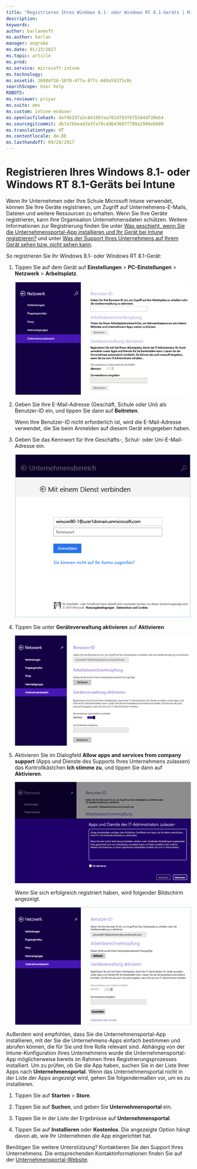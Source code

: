 ```yaml
---
title: "Registrieren Ihres Windows 8.1- oder Windows RT 8.1-Geräts | Microsoft-Dokumentation"
description: 
keywords: 
author: barlanmsft
ms.author: barlan
manager: angrobe
ms.date: 01/23/2017
ms.topic: article
ms.prod: 
ms.service: microsoft-intune
ms.technology: 
ms.assetid: 28984f26-1070-4f7a-877c-669a59375c0c
searchScope: User help
ROBOTS: 
ms.reviewer: priyar
ms.suite: ems
ms.custom: intune-enduser
ms.openlocfilehash: 4ef4b297a3c841897aa702d793f675584df39eb4
ms.sourcegitcommit: db7a7bbead3a3fa78c4d643607f709a2909eb608
ms.translationtype: HT
ms.contentlocale: de-DE
ms.lasthandoff: 09/28/2017
---
```

# <a name="how-to-enroll-your-windows-81-or-windows-rt-81-device-in-intune"></a>Registrieren Ihres Windows 8.1- oder Windows RT 8.1-Geräts bei Intune

Wenn Ihr Unternehmen oder Ihre Schule Microsoft Intune verwendet, können Sie Ihre Geräte registrieren, um Zugriff auf Unternehmens-E-Mails, Dateien und weitere Ressourcen zu erhalten. Wenn Sie Ihre Geräte registrieren, kann Ihre Organisation Unternehmensdaten schützen. Weitere Informationen zur Registrierung finden Sie unter [Was geschieht, wenn Sie die Unternehmensportal-App installieren und Ihr Gerät bei Intune registrieren?](what-happens-if-you-install-the-company-portal-app-and-enroll-your-device-in-intune-windows.md) und unter [Was der Support Ihres Unternehmens auf Ihrem Gerät sehen bzw. nicht sehen kann](what-info-can-your-company-see-when-you-enroll-your-device-in-intune.md).


So registrieren Sie Ihr Windows 8.1- oder Windows RT 8.1-Gerät:

1.  Tippen Sie auf dem Gerät auf **Einstellungen** &gt; **PC-Einstellungen** &gt; **Netzwerk** &gt; **Arbeitsplatz**.

    ![Navigieren Sie zum Arbeitsplatz](./media/W81-1-workplacejoin.png)

2.  Geben Sie Ihre E-Mail-Adresse (Geschäft, Schule oder Uni) als Benutzer-ID ein, und tippen Sie dann auf **Beitreten**.

    Wenn Ihre Benutzer-ID nicht erforderlich ist, wird die E-Mail-Adresse verwendet, die Sie beim Anmelden auf diesem Gerät eingegeben haben.

3.  Geben Sie das Kennwort für Ihre Geschäfts-, Schul- oder Uni-E-Mail-Adresse ein.

    ![Kennwort eingeben](./media/W81-2-workplacesettings_signin.png)

4.  Tippen Sie unter **Geräteverwaltung aktivieren** auf **Aktivieren**

    ![Aktivieren der Geräteverwaltung](./media/W81-3-dev-mgt-turn-on.png)

5.  Aktivieren Sie im Dialogfeld **Allow apps and services from company support** (Apps und Dienste des Supports Ihres Unternehmens zulassen) das Kontrollkästchen **Ich stimme zu**, und tippen Sie dann auf **Aktivieren**.

    ![Aktivieren von Apps und Diensten](./media/W81-4-agree-allow-apps-services.png)

    Wenn Sie sich erfolgreich registriert haben, wird folgender Bildschirm angezeigt.

    ![Die Registrierung ist abgeschlossen.](./media/W81-5-enrolled-done.png)

Außerdem wird empfohlen, dass Sie die Unternehmensportal-App installieren, mit der Sie die Unternehmens-Apps einfach bestimmen und abrufen können, die für Sie und Ihre Rolle relevant sind. Abhängig von der Intune-Konfiguration Ihres Unternehmens wurde die Unternehmensportal-App möglicherweise bereits im Rahmen Ihres Registrierungsprozesses installiert. Um zu prüfen, ob Sie die App haben, suchen Sie in der Liste Ihrer Apps nach **Unternehmensportal**. Wenn das Unternehmensportal nicht in der Liste der Apps angezeigt wird, gehen Sie folgendermaßen vor, um es zu installieren.

1.  Tippen Sie auf **Starten** &gt; **Store**.

2.  Tippen Sie auf **Suchen**, und geben Sie **Unternehmensportal** ein.

3.  Tippen Sie in der Liste der Ergebnisse auf **Unternehmensportal**.

4.  Tippen Sie auf **Installieren** oder **Kostenlos**. Die angezeigte Option hängt davon ab, wie Ihr Unternehmen die App eingerichtet hat.

Benötigen Sie weitere Unterstützung? Kontaktieren Sie den Support Ihres Unternehmens. Die entsprechenden Kontaktinformationen finden Sie auf der [Unternehmensportal-Website](https://portal.manage.microsoft.com).
